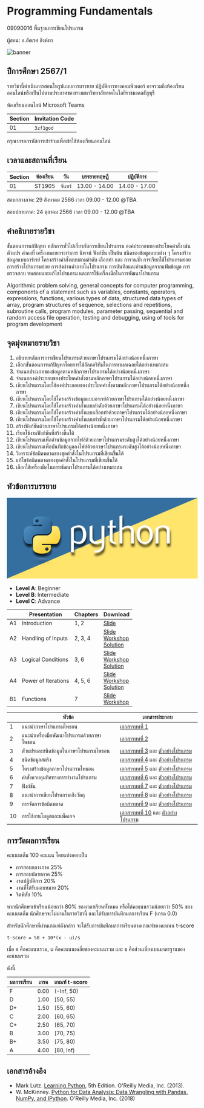 # Programming Fundamentals 
09090016 พื้นฐานการเขียนโปรแกรม

ผู้สอน: อ.อัคเรศ สิงห์ทา

![banner](./images/banner3.png)

## ปีการศึกษา 2567/1
รายวิชานี้ดำเนินการสอนในรูปแบบการบรรยาย ปฏิบัติการทางคอมพิวเตอร์ 
อาจรวมถึงห้องเรียนออนไลน์หรือเป็นไปตามประกาศของทางมหาวิทยาลัยเทคโนโลยีราชมงคลธัญบุรี 

ห้องเรียนออนไลน์ Microsoft Teams

| Section | Invitation Code | 
|---------|-----------------|
|     01  |   `3zf1god`     | 

กรุณากรอกรหัสการเข้าร่วมเพื่อเข้าใช้ห้องเรียนออนไลน์

## เวลาและสถานที่เรียน

| Section | ห้องเรียน | วัน | บรรยายทฤษฏี  | ปฏิบัติการ  |
|--------|---------|----|---------------|---------------|
| 01     |  ST1905 | จันทร์ | 13.00 - 14.00  | 14.00 - 17.00|

สอบกลางภาค: 29 สิงหาคม 2566 เวลา 09.00 - 12.00 @TBA

สอบปลายภาค: 24 ตุลาคม 2566 เวลา 09.00 - 12.00 @TBA


## คำอธิบายรายวิชา
ขั้นตอนการแก้ปัญหา หลักการทั่วไปเกี่ยวกับการเขียนโปรแกรม องค์ประกอบของประโยคคำสั่ง เช่น ตัวแปร ค่าคงที่ เครื่องหมายกระทำการ นิพจน์ ฟังก์ชัน เป็นต้น ชนิดของข้อมูลแบบต่าง ๆ โครงสร้างข้อมูลแบบอาร์เรย์ โครงสร้างคำสั่งแบบตามลำดับ เลือกทำ และ การวนซ้ำ การเรียกใช้โปรแกรมย่อย การสร้างโปรแกรมย่อย การส่งผ่านค่าภายในโปรแกรม การบันทึกและอ่านข้อมูลจากแฟ้มข้อมูล การตรวจสอบ ทดสอบและแก้ไขโปรแกรม และการใช้เครื่องมือในการพัฒนาโปรแกรม

Algorithmic problem solving, general concepts for computer programming, components of a statement such as variables, constants, operators, expressions, functions, various types of data, structured data types of array, program structures of sequence, selections and repetitions, subroutine calls, program modules, parameter passing, sequential and random access file operation, testing and debugging, using of tools for program development


## จุดมุ่งหมายรายวิชา

1. อธิบายหลักการการเขียนโปรแกรมด้วยภาษาโปรแกรมได้อย่างน้อยหนึ่งภาษา 
2. เลือกขั้นตอนการแก้ปัญหาโดยการใช้อัลกอริทึมในการหาผลเฉลยได้อย่างเหมาะสม 
3. จำแนกประเภทของข้อมูลตามหลักภาษาโปรแกรมได้อย่างน้อยหนึ่งภาษา 
4. จำแนกองค์ประกอบของประโยคคำสั่งตามหลักภาษาโปรแกรมได้อย่างน้อยหนึ่งภาษา 
5. เขียนโปรแกรมโดยใช้องค์ประกอบของประโยคคำสั่งตามหลักภาษาโปรแกรมได้อย่างน้อยหนึ่งภาษา 
6. เขียนโปรแกรมโดยใช้โครงสร้างข้อมูลแบบอาเรย์ด้วยภาษาโปรแกรมได้อย่างน้อยหนึ่งภาษา 
7. เขียนโปรแกรมโดยใช้โครงสร้างคำสั่งแบบลำดับด้วยภาษาโปรแกรมได้อย่างน้อยหนึ่งภาษา 
8. เขียนโปรแกรมโดยใช้โครงสร้างคำสั่งแบบเลือกทำด้วยภาษาโปรแกรมได้อย่างน้อยหนึ่งภาษา 
9. เขียนโปรแกรมโดยใช้โครงสร้างคำสั่งแบบทำซ้ำด้วยภาษาโปรแกรมได้อย่างน้อยหนึ่งภาษา 
10. สร้างฟังก์ชันด้วยภาษาโปรแกรมได้อย่างน้อยหนึ่งภาษา 
11. เรียกใช้งานฟังก์ชันที่สร้างขึ้นได้ 
12. เขียนโปรแกรมเพื่ออ่านข้อมูลจากไฟล์ด้วยภาษาโปรแกรมระดับสูงได้อย่างน้อยหนึ่งภาษา  
13. เขียนโปรแกรมเพื่อบันทึกข้อมูลลงไฟล์ด้วยภาษาโปรแกรมระดับสูงได้อย่างน้อยหนึ่งภาษา  
14. วิเคราะห์ข้อผิดพลาดของชุดคำสั่งในโปรแกรมที่เขียนขึ้นได้ 
15. แก้ไขข้อผิดพลาดของชุดคำสั่งในโปรแกรมที่เขียนขึ้นได้ 
16. เลือกใช้เครื่องมือในการพัฒนาโปรแกรมได้อย่างเหมาะสม 

## หัวข้อการบรรยาย

![python](./images/banner.jpg)


- **Level A**: Beginner
- **Level B**: Intermediate
- **Level C**: Advance

|    | Presentation  | Chapters       |  Download |
|----|---------------|----------------|-----------|
| A1  | Introduction  |         1, 2   | [Slide](./materials/slides/handout_lesson_01_introduction.pdf) |
| A2 | Handling of Inputs  | 2, 3, 4  | [Slide](./materials/slides/handout_lesson_02_handling_inputs.pdf) <br> [Workshop](./workshops/workshop_a2.ipynb) <br> [Solution](./solutions/solution_workshop_a2.pdf) |
| A3 | Logical Conditions  | 3, 6  | [Slide](./materials/slides/handout_lesson_03_logical_conditions.pdf) <br> [Workshop](./workshops/workshop_a3.ipynb) <br> [Solution](./solutions/solution_workshop_a3.pdf) |
| A4 | Power of Iterations  | 4, 5, 6  | [Slide](./materials/slides/handout_lesson_04_power_iterations.pdf) <br> [Workshop](./workshops/workshop_a4.ipynb) <br> [Solution](./solutions/solution_a4.ipynb) |
| B1 | Functions     | 7 | [Slide](./materials/slides/handout_lesson_05_functions.pdf) <br> [Workshop](./workshops/workshop_b1.ipynb) |


|    | หัวข้อ | เอกสารประกอบ |
|----| -----|------------|
| 1  | แนะนําภาษาโปรแกรมไพธอน | [เอกสารบทที่ 1](./materials/ch_01/texts.pdf) |
| 2  | แนะนําเครื่องมือพัฒนาโปรแกรมด้วยภาษาไพธอน  | [เอกสารบทที่ 2](./materials/ch_02/texts.pdf)  |
| 3  | ตัวแปรและชนิดข้อมูลในภาษาโปรแกรมไพธอน | [เอกสารบทที่ 3](./materials/ch_03/texts.pdf) และ [ตัวอย่างโปรแกรม](https://github.com/epsilonxe/RMUTT_09090016/tree/master/materials/ch_03) |
| 4  | ชนิดข้อมูลสตริง | [เอกสารบทที่ 4](./materials/ch_04/texts.pdf) และ [ตัวอย่างโปรแกรม](https://github.com/epsilonxe/RMUTT_09090016/tree/master/materials/ch_04) |
| 5  | โครงสร้างข้อมูลภาษาโปรแกรมไพธอน | [เอกสารบทที่ 5](./materials/ch_05/texts.pdf) และ [ตัวอย่างโปรแกรม](https://github.com/epsilonxe/RMUTT_09090016/tree/master/materials/ch_05) |
| 6  | คําสั่งควบคุมทิศทางการทํางานโปรแกรม | [เอกสารบทที่ 6](./materials/ch_06/texts.pdf) และ [ตัวอย่างโปรแกรม](https://github.com/epsilonxe/RMUTT_09090016/tree/master/materials/ch_06) |
| 7  | ฟังก์ชัน | [เอกสารบทที่ 7](./materials/ch_07/texts.pdf) และ [ตัวอย่างโปรแกรม](https://github.com/epsilonxe/RMUTT_09090016/tree/master/materials/ch_07) |
| 8  | แนะนําการเขียนโปรแกรมเชิงวัตถุ | [เอกสารบทที่ 8](./materials/ch_08/texts.pdf) และ [ตัวอย่างโปรแกรม](https://github.com/epsilonxe/RMUTT_09090016/tree/master/materials/ch_08) |
| 9  | การจัดการข้อผิดพลาด | [เอกสารบทที่ 9](./materials/ch_09/texts.pdf) และ [ตัวอย่างโปรแกรม](https://github.com/epsilonxe/RMUTT_09090016/tree/master/materials/ch_09) |
| 10 | การใช้งานโมดูลและแพ็คเกจ | [เอกสารบทที่ 10](./materials/ch_10/texts.pdf) และ [ตัวอย่างโปรแกรม](https://github.com/epsilonxe/RMUTT_09090016/tree/master/materials/ch_10) |


## การวัดผลการเรียน
คะแนนเต็ม 100 คะแนน โดยแบ่งออกเป็น
- การสอบกลางภาค 25%
- การสอบปลายภาค 25%
- งานปฏิบัติการ 20%
- งานที่ได้รับมอบหมาย 20%
- จิตพิสัย 10%

หากนักศึกษาเข้าเรียนน้อยกว่า 80% ของเวลาเรียนทั้งหมด
หรือได้คะแนนรวมน้อยกว่า 50% ของคะแนนเต็ม นักศึกษาจะไม่ผ่านในรายวิชานี้ และได้รับการบันทึกผลการเรียน F (เกรด 0.0) 

สำหรับนักศึกษาที่ผ่านเกณฑ์ดังกล่าว จะได้รับการบันทึกผลการเรียนตามเกณฑ์ของคะแนน t-score 

```
t-score = 50 + 10*(x - u)/s
```
เมื่อ x คือคะแนนรวม, u คือคะแนนเฉลี่ยของคะแนนรวม และ s คือส่วนเบี่ยงเบนมาตรฐานของคะแนนรวม

ดังนี้

| ผลการเรียน | เกรด | เกณฑ์ t-score |
|---------|------|--------------|
| F | 0.00 | (-Inf, 50) | 
| D | 1.00 | [50, 55) | 
| D+ | 1.50 | [55, 60) | 
| C | 2.00 | [60, 65) |
| C+ | 2.50 | [65, 70) |
| B | 3.00 | [70, 75) |
| B+ | 3.50 | [75, 80) |
| A | 4.00 | [80, Inf) |




## เอกสารอ้างอิง
- Mark Lutz. [Learning Python](https://www.amazon.com/Learning-Python-5th-Mark-Lutz/dp/1449355730), 5th Edition. O'Reilly Media, Inc. (2013).
- W. McKinney. [Python for Data Analysis: Data Wrangling with Pandas, NumPy, and IPython](https://www.amazon.com/Python-Data-Analysis-Wrangling-IPython/dp/1491957662
). O'Reilly Media, Inc. (2018)